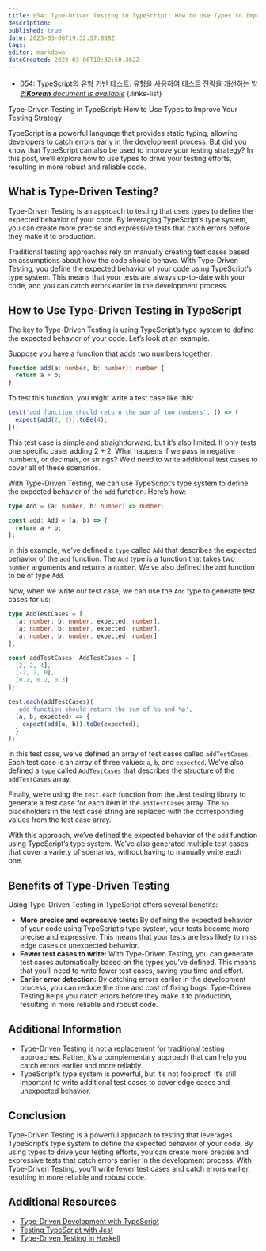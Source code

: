 ```yaml
---
title: 054: Type-Driven Testing in TypeScript: How to Use Types to Improve Your Testing Strategy
description: 
published: true
date: 2023-03-06T19:32:57.808Z
tags: 
editor: markdown
dateCreated: 2023-03-06T19:32:50.362Z
---
```


- [054: TypeScript의 유형 기반 테스트: 유형을 사용하여 테스트 전략을 개선하는 방법***Korean** document is available*](/ko/Knowledge-base/TypeScript/Learning/054-type-driven-testing-in-typescript-how-to-use-types-to-improve-your-testing-strategy)
{.links-list}



Type-Driven Testing in TypeScript: How to Use Types to Improve Your Testing Strategy

TypeScript is a powerful language that provides static typing, allowing developers to catch errors early in the development process. But did you know that TypeScript can also be used to improve your testing strategy? In this post, we’ll explore how to use types to drive your testing efforts, resulting in more robust and reliable code.

## What is Type-Driven Testing?

Type-Driven Testing is an approach to testing that uses types to define the expected behavior of your code. By leveraging TypeScript’s type system, you can create more precise and expressive tests that catch errors before they make it to production.

Traditional testing approaches rely on manually creating test cases based on assumptions about how the code should behave. With Type-Driven Testing, you define the expected behavior of your code using TypeScript’s type system. This means that your tests are always up-to-date with your code, and you can catch errors earlier in the development process.

## How to Use Type-Driven Testing in TypeScript

The key to Type-Driven Testing is using TypeScript’s type system to define the expected behavior of your code. Let’s look at an example.

Suppose you have a function that adds two numbers together:

```typescript
function add(a: number, b: number): number {
  return a + b;
}
```

To test this function, you might write a test case like this:

```typescript
test('add function should return the sum of two numbers', () => {
  expect(add(2, 2)).toBe(4);
});
```

This test case is simple and straightforward, but it’s also limited. It only tests one specific case: adding 2 + 2. What happens if we pass in negative numbers, or decimals, or strings? We’d need to write additional test cases to cover all of these scenarios.

With Type-Driven Testing, we can use TypeScript’s type system to define the expected behavior of the `add` function. Here’s how:

```typescript
type Add = (a: number, b: number) => number;

const add: Add = (a, b) => {
  return a + b;
};
```

In this example, we’ve defined a `type` called `Add` that describes the expected behavior of the `add` function. The `Add` type is a function that takes two `number` arguments and returns a `number`. We’ve also defined the `add` function to be of type `Add`.

Now, when we write our test case, we can use the `Add` type to generate test cases for us:

```typescript
type AddTestCases = [
  [a: number, b: number, expected: number],
  [a: number, b: number, expected: number],
  [a: number, b: number, expected: number]
];

const addTestCases: AddTestCases = [
  [2, 2, 4],
  [-2, 2, 0],
  [0.1, 0.2, 0.3]
];

test.each(addTestCases)(
  'add function should return the sum of %p and %p',
  (a, b, expected) => {
    expect(add(a, b)).toBe(expected);
  }
);
```

In this test case, we’ve defined an array of test cases called `addTestCases`. Each test case is an array of three values: `a`, `b`, and `expected`. We’ve also defined a `type` called `AddTestCases` that describes the structure of the `addTestCases` array.

Finally, we’re using the `test.each` function from the Jest testing library to generate a test case for each item in the `addTestCases` array. The `%p` placeholders in the test case string are replaced with the corresponding values from the test case array.

With this approach, we’ve defined the expected behavior of the `add` function using TypeScript’s type system. We’ve also generated multiple test cases that cover a variety of scenarios, without having to manually write each one.

## Benefits of Type-Driven Testing

Using Type-Driven Testing in TypeScript offers several benefits:

- **More precise and expressive tests:** By defining the expected behavior of your code using TypeScript’s type system, your tests become more precise and expressive. This means that your tests are less likely to miss edge cases or unexpected behavior.
- **Fewer test cases to write:** With Type-Driven Testing, you can generate test cases automatically based on the types you’ve defined. This means that you’ll need to write fewer test cases, saving you time and effort.
- **Earlier error detection:** By catching errors earlier in the development process, you can reduce the time and cost of fixing bugs. Type-Driven Testing helps you catch errors before they make it to production, resulting in more reliable and robust code.

## Additional Information

- Type-Driven Testing is not a replacement for traditional testing approaches. Rather, it’s a complementary approach that can help you catch errors earlier and more reliably.
- TypeScript’s type system is powerful, but it’s not foolproof. It’s still important to write additional test cases to cover edge cases and unexpected behavior.

## Conclusion

Type-Driven Testing is a powerful approach to testing that leverages TypeScript’s type system to define the expected behavior of your code. By using types to drive your testing efforts, you can create more precise and expressive tests that catch errors earlier in the development process. With Type-Driven Testing, you’ll write fewer test cases and catch errors earlier, resulting in more reliable and robust code.

## Additional Resources

- [Type-Driven Development with TypeScript](https://www.typescriptlang.org/docs/handbook/type-driven-development.html)
- [Testing TypeScript with Jest](https://jestjs.io/docs/en/getting-started#using-typescript)
- [Type-Driven Testing in Haskell](https://www.fpcomplete.com/blog/type-driven-testing-in-haskell/)